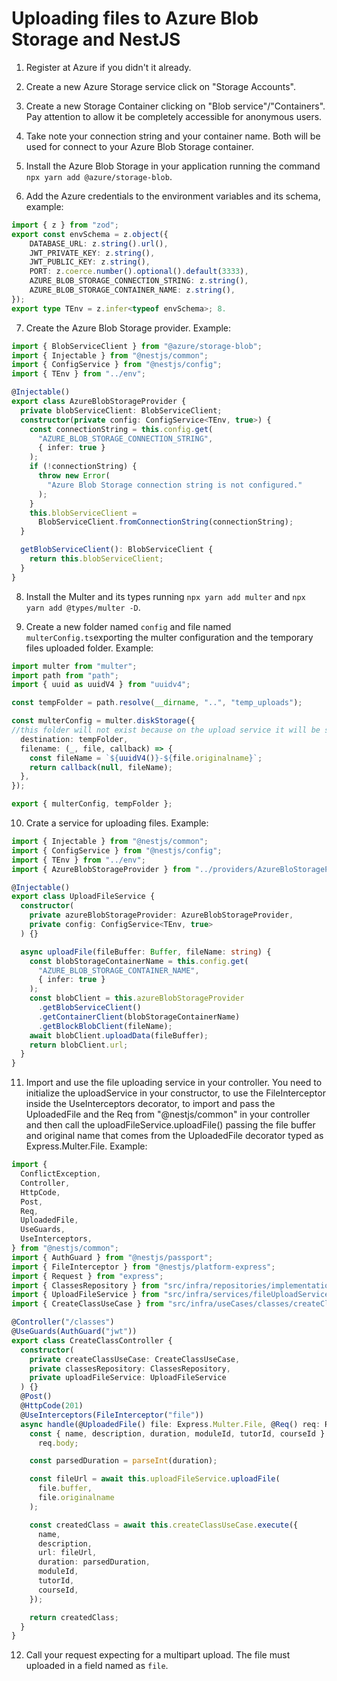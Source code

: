 # Uploading files to Azure Blob Storage and NestJS

1. Register at Azure if you didn't it already.

2. Create a new Azure Storage service click on "Storage Accounts".

3. Create a new Storage Container clicking on "Blob service"/"Containers". Pay attention to allow it be completely accessible for anonymous users.
   
4. Take note your connection string and your container name. Both will be used for connect to your Azure Blob Storage container.
   
5. Install the Azure Blob Storage in your application running the command `npx yarn add @azure/storage-blob`.
   
6. Add the Azure credentials to the environment variables and its schema, example:
```typescript
import { z } from "zod";
export const envSchema = z.object({
    DATABASE_URL: z.string().url(),
    JWT_PRIVATE_KEY: z.string(),
    JWT_PUBLIC_KEY: z.string(),
    PORT: z.coerce.number().optional().default(3333),
    AZURE_BLOB_STORAGE_CONNECTION_STRING: z.string(),
    AZURE_BLOB_STORAGE_CONTAINER_NAME: z.string(),
});
export type TEnv = z.infer<typeof envSchema>; 8.
```


7. Create the Azure Blob Storage provider. Example:

```typescript
import { BlobServiceClient } from "@azure/storage-blob";
import { Injectable } from "@nestjs/common";
import { ConfigService } from "@nestjs/config";
import { TEnv } from "../env";

@Injectable()
export class AzureBlobStorageProvider {
  private blobServiceClient: BlobServiceClient;
  constructor(private config: ConfigService<TEnv, true>) {
    const connectionString = this.config.get(
      "AZURE_BLOB_STORAGE_CONNECTION_STRING",
      { infer: true }
    );
    if (!connectionString) {
      throw new Error(
        "Azure Blob Storage connection string is not configured."
      );
    }
    this.blobServiceClient =
      BlobServiceClient.fromConnectionString(connectionString);
  }

  getBlobServiceClient(): BlobServiceClient {
    return this.blobServiceClient;
  }
}
```

8. Install the Multer and its types running `npx yarn add multer` and `npx yarn add @types/multer -D`.

9. Create a new folder named `config` and file named `multerConfig.ts`exporting the multer configuration and the temporary files uploaded folder. Example:

```typescript
import multer from "multer";
import path from "path";
import { uuid as uuidV4 } from "uuidv4";

const tempFolder = path.resolve(__dirname, "..", "temp_uploads");

const multerConfig = multer.diskStorage({
//this folder will not exist because on the upload service it will be stored in memory through Buffer
  destination: tempFolder,
  filename: (_, file, callback) => {
    const fileName = `${uuidV4()}-${file.originalname}`;
    return callback(null, fileName);
  },
});

export { multerConfig, tempFolder };
```
10. Crate a service for uploading files. Example:
```typescript
import { Injectable } from "@nestjs/common";
import { ConfigService } from "@nestjs/config";
import { TEnv } from "../env";
import { AzureBlobStorageProvider } from "../providers/AzureBloStorageProvider";

@Injectable()
export class UploadFileService {
  constructor(
    private azureBlobStorageProvider: AzureBlobStorageProvider,
    private config: ConfigService<TEnv, true>
  ) {}

  async uploadFile(fileBuffer: Buffer, fileName: string) {
    const blobStorageContainerName = this.config.get(
      "AZURE_BLOB_STORAGE_CONTAINER_NAME",
      { infer: true }
    );
    const blobClient = this.azureBlobStorageProvider
      .getBlobServiceClient()
      .getContainerClient(blobStorageContainerName)
      .getBlockBlobClient(fileName);
    await blobClient.uploadData(fileBuffer);
    return blobClient.url;
  }
}
```
11. Import and use the file uploading service in your controller. You need to initialize the uploadService in your constructor, to use the FileInterceptor inside the UseInterceptors decorator, to import and pass the UploadedFile and the Req from  "@nestjs/common" in your controller and then call the  uploadFileService.uploadFile()  passing the file buffer and original name that comes from the  UploadedFile decorator typed as Express.Multer.File. Example:
```typescript
import {
  ConflictException,
  Controller,
  HttpCode,
  Post,
  Req,
  UploadedFile,
  UseGuards,
  UseInterceptors,
} from "@nestjs/common";
import { AuthGuard } from "@nestjs/passport";
import { FileInterceptor } from "@nestjs/platform-express";
import { Request } from "express";
import { ClassesRepository } from "src/infra/repositories/implementations/classesRepository";
import { UploadFileService } from "src/infra/services/fileUploadService";
import { CreateClassUseCase } from "src/infra/useCases/classes/createClassUseCase";

@Controller("/classes")
@UseGuards(AuthGuard("jwt"))
export class CreateClassController {
  constructor(
    private createClassUseCase: CreateClassUseCase,
    private classesRepository: ClassesRepository,
    private uploadFileService: UploadFileService
  ) {}
  @Post()
  @HttpCode(201)
  @UseInterceptors(FileInterceptor("file"))
  async handle(@UploadedFile() file: Express.Multer.File, @Req() req: Request) {
    const { name, description, duration, moduleId, tutorId, courseId } =
      req.body;

    const parsedDuration = parseInt(duration);

    const fileUrl = await this.uploadFileService.uploadFile(
      file.buffer,
      file.originalname
    );

    const createdClass = await this.createClassUseCase.execute({
      name,
      description,
      url: fileUrl,
      duration: parsedDuration,
      moduleId,
      tutorId,
      courseId,
    });

    return createdClass;
  }
}
```

12. Call your request expecting for a multipart upload. The file must uploaded in a field named as `file`.
